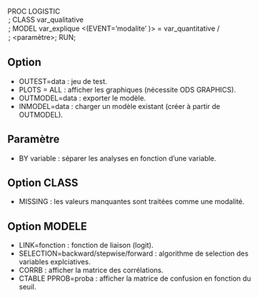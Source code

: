 PROC LOGISTIC <option>;
CLASS var_qualitative <option CLASS>;
MODEL var_explique <(EVENT=’modalite’ )> = var_quantitative / <option MODELE>;
<paramètre>;
RUN;

## Option
* OUTEST=data : jeu de test.
* PLOTS = ALL :  afficher les graphiques (nécessite ODS GRAPHICS).
* OUTMODEL=data :  exporter le modèle.
* INMODEL=data : charger un modèle existant (créer à partir de OUTMODEL).

## Paramètre

* BY variable : séparer les analyses en fonction d’une variable.

## Option CLASS

* MISSING : les valeurs manquantes sont traitées comme une modalité.

## Option MODELE

* LINK=fonction : fonction de liaison (logit).
* SELECTION=backward/stepwise/forward : algorithme de selection des variables explciatives.
* CORRB : afficher la matrice des corrélations.
* CTABLE PPROB=proba : afficher la matrice de confusion en fonction du seuil.